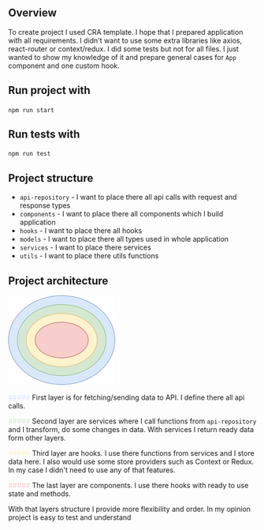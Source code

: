 ## Overview
To create project I used CRA template. I hope that I prepared application with all requirements. I didn't want to use some extra libraries like axios, react-router or context/redux. I did some tests but not for all files. I just wanted to show my knowledge of it and prepare general cases for `App` component and one custom hook.

## Run project with 
`npm run start`

## Run tests with 
`npm run test`

## Project structure

- `api-repository` - I want to place there all api calls with request and response types
- `components` - I want to place there all components which I build application
- `hooks` - I want to place there all hooks
- `models` - I want to place there all types used in whole application
- `services` - I want to place there services
- `utils` - I want to place there utils functions

## Project architecture
![Alt text](architecture.jpg?raw=true "Title")

<span style="color:#DAE8FC">#####</span> First layer is for fetching/sending data to API. I define there all api calls.

<span style="color:#D5E8D4">#####</span> Second layer are services where I call functions from `api-repository` and I transform, do some changes in data. With services I return ready data form other layers.
 
<span style="color:#FFF2CC">#####</span> Third layer are hooks. I use there functions from services and I store data here. I also would use some store providers such as Context or Redux. In my case I didn't need to use any of that features.

<span style="color:#F8CECC">#####</span> The last layer are components. I use there hooks with ready to use state and methods.

With that layers structure I provide more flexibility and order. In my opinion project is easy to test and understand
